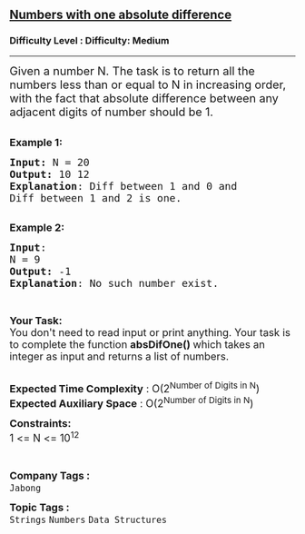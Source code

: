 <h2><a href="https://www.geeksforgeeks.org/problems/numbers-with-one-absolute-difference2416/1?page=2&difficulty=Medium&status=unsolved&sortBy=submissions">Numbers with one absolute difference</a></h2><h3>Difficulty Level : Difficulty: Medium</h3><hr><div class="problems_problem_content__Xm_eO"><p><span style="font-size:20px">Given a number N. The task is to return&nbsp;all the numbers less than or equal to N in increasing order, with the fact that absolute difference between any adjacent digits of number should be 1.</span><br>
&nbsp;</p>

<p><span style="font-size:18px"><strong>Example 1:</strong></span></p>

<pre><span style="font-size:18px"><strong>Input:</strong> N = 20
<strong>Output:</strong> 10 12
<strong>Explanation</strong>: Diff between 1 and 0 and
Diff between 1 and 2 is one.</span></pre>

<p><br>
<span style="font-size:18px"><strong>Example 2:</strong></span></p>

<pre><span style="font-size:18px"><strong>Input</strong>:
N = 9
<strong>Output:</strong> -1
<strong>Explanation</strong>: No such number exist.
</span></pre>

<p>&nbsp;</p>

<p><span style="font-size:18px"><strong>Your Task:</strong><br>
You don't need to read input or print anything. Your task is to complete the function <strong>absDifOne() </strong>which takes an integer as input and returns a list of numbers.</span><br>
&nbsp;</p>

<p><span style="font-size:18px"><strong>Expected Time Complexity</strong>&nbsp;: O(2<sup>Number of Digits in N</sup>)<br>
<strong>Expected Auxiliary Space</strong>&nbsp;:&nbsp;O(2<sup>Number of Digits in N</sup>)</span></p>

<p><span style="font-size:18px"><strong>Constraints:</strong><br>
1 &lt;= N&nbsp;&lt;= 10<sup>12</sup></span></p>

<p>&nbsp;</p>
</div><p><span style=font-size:18px><strong>Company Tags : </strong><br><code>Jabong</code>&nbsp;<br><p><span style=font-size:18px><strong>Topic Tags : </strong><br><code>Strings</code>&nbsp;<code>Numbers</code>&nbsp;<code>Data Structures</code>&nbsp;